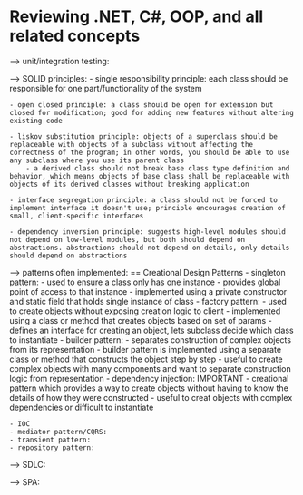 Reviewing .NET, C#, OOP, and all related concepts
========================================================================

--> unit/integration testing:



--> SOLID principles:
    - single responsibility principle: each class should be responsible for one part/functionality of the system

    - open closed principle: a class should be open for extension but closed for modification; good for adding new features without altering existing code

    - liskov substitution principle: objects of a superclass should be replaceable with objects of a subclass without affecting the correctness of the program; in other words, you should be able to use any subclass where you use its parent class
        - a derived class should not break base class type definition and behavior, which means objects of base class shall be replaceable with objects of its derived classes without breaking application

    - interface segregation principle: a class should not be forced to implement interface it doesn't use; principle encourages creation of small, client-specific interfaces

    - dependency inversion principle: suggests high-level modules should not depend on low-level modules, but both should depend on abstractions. abstractions should not depend on details, only details should depend on abstractions


--> patterns often implemented:
    == Creational Design Patterns
    - singleton pattern:
        - used to ensure a class only has one instance
        - provides global point of access to that instance
        - implemented using a private constructor and static field that holds single instance of class
    - factory pattern:
        - used to create objects without exposing creation logic to client
        - implemented using a class or method that creates objects based on set of params
        - defines an interface for creating an object, lets subclass decide which class to instantiate
    - builder pattern:
        - separates construction of complex objects from its representation
        - builder pattern is implemented using a separate class or method that constructs the
        object step by step
        - useful to create complex objects with many components and want to separate construction logic from representation
    - dependency injection: IMPORTANT
        - creational pattern which provides a way to create objects without having to know the details of how they were constructed
        - useful to creat objects with complex dependencies or difficult to instantiate

    - IOC
    - mediator pattern/CQRS: 
    - transient pattern:
    - repository pattern: 

--> SDLC:


--> SPA: